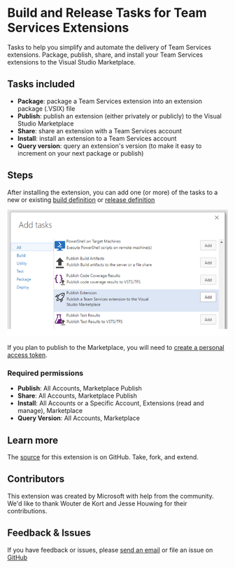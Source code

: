 # Build and Release Tasks for Team Services Extensions

Tasks to help you simplify and automate the delivery of Team Services extensions. Package, publish, share, and install your Team Services extensions to the Visual Studio Marketplace.

## Tasks included

* **Package**: package a Team Services extension into an extension package (.VSIX) file
* **Publish**: publish an extension (either privately or publicly) to the Visual Studio Marketplace
* **Share**: share an extension with a Team Services account
* **Install**: install an extension to a Team Services account
* **Query version**: query an extension's version (to make it easy to increment on your next package or publish)

## Steps

After installing the extension, you can add one (or more) of the tasks to a new or existing [build definition](https://www.visualstudio.com/en-us/docs/build/define/create) or [release definition](https://www.visualstudio.com/en-us/docs/release/author-release-definition/more-release-definition)

![add-task](add-task.png)

If you plan to publish to the Marketplace, you will need to [create a personal access token](https://www.visualstudio.com/docs/setup-admin/team-services/use-personal-access-tokens-to-authenticate). 
 
### Required permissions
 
 * **Publish**: All Accounts, Marketplace Publish
 * **Share**: All Accounts, Marketplace Publish
 * **Install**: All Accounts or a Specific Account, Extensions (read and manage), Marketplace
 * **Query Version**: All Accounts, Marketplace
 
## Learn more

The [source](https://github.com/Microsoft/vsts-extension-build-release-tasks) for this extension is on GitHub. Take, fork, and extend.

## Contributors

This extension was created by Microsoft with help from the community. We'd like to thank Wouter de Kort and Jesse Houwing for their contributions.

## Feedback & Issues

If you have feedback or issues, please [send an email](mailto:vsointegration@microsoft.com) or file an issue on [GitHub](https://github.com/Microsoft/vsts-extension-build-release-tasks/issues)
